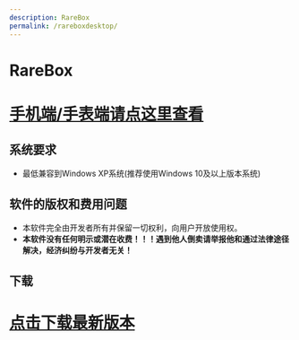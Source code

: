 ```yaml
---
description: RareBox
permalink: /rareboxdesktop/
---
```

# RareBox

<h1><a href="/rarebox/">手机端/手表端请点这里查看</a></h1>

## 系统要求
* 最低兼容到Windows XP系统(推荐使用Windows 10及以上版本系统)

## 软件的版权和费用问题
* 本软件完全由开发者所有并保留一切权利，向用户开放使用权。
* **本软件没有任何明示或潜在收费！！！遇到他人倒卖请举报他和通过法律途径解决，经济纠纷与开发者无关！**


## 下载

<h1><a href="https://www.123pan.com/s/WxHjVv-VHb0A.html">点击下载最新版本</a></h1>
